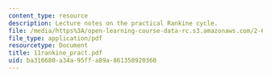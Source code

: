 ```yaml
---
content_type: resource
description: Lecture notes on the practical Rankine cycle.
file: /media/https%3A/open-learning-course-data-rc.s3.amazonaws.com/2-611-marine-power-and-propulsion-fall-2006/ba316680a34a95ffa89a861358920360_11rankine_pract.pdf
file_type: application/pdf
resourcetype: Document
title: 11rankine_pract.pdf
uid: ba316680-a34a-95ff-a89a-861358920360
---
```

